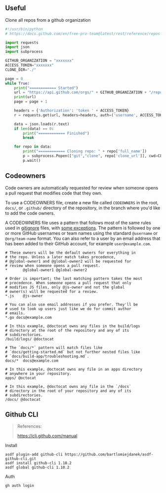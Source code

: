 ## Useful

Clone all repos from a github organization

```python
#!/usr/bin/python
# https://docs.github.com/en/free-pro-team@latest/rest/reference/repos

import requests
import json
import subprocess

GITHUB_ORGANIZATION = "xxxxxxx"
ACCESS_TOKEN="xxxxxxx"
CLONE_DIR="./"

page = 0
while True:
	print("============ Started")
	url = "https://api.github.com/orgs/" + GITHUB_ORGANIZATION + "/repos?per_page=100&access_token=" + ACCESS_TOKEN + "&page=" + str(page)
	print(url)
	page = page + 1

	headers = {'Authorization': 'token ' + ACCESS_TOKEN}
	r = requests.get(url, headers=headers, auth=('username', ACCESS_TOKEN))

	data = json.loads(r.text)
	if len(data) == 0:
		print("============ Finished")
		break

	for repo in data:
	    print("============ Cloning repo: " + repo['full_name'])
	    p = subprocess.Popen(["git","clone", repo['clone_url']], cwd=CLONE_DIR)  
	    p.wait()
```



## Codeowners

Code owners are automatically requested for review when someone opens a pull request that modifies code that they own.

To use a CODEOWNERS file, create a new file called `CODEOWNERS` in the root, `docs/`, or `.github/` directory of the repository, in the branch where you'd like to add the code owners.

A CODEOWNERS file uses a pattern that follows most of the same rules used in [gitignore](https://git-scm.com/docs/gitignore#_pattern_format) files, with [some exceptions](https://docs.github.com/en/github/creating-cloning-and-archiving-repositories/creating-a-repository-on-github/about-code-owners#syntax-exceptions). The pattern is followed by one or more GitHub usernames or team names using the standard `@username` or `@org/team-name` format. You can also refer to a user by an email address that has been added to their GitHub account, for example `user@example.com`.

```
# These owners will be the default owners for everything in
# the repo. Unless a later match takes precedence,
# @global-owner1 and @global-owner2 will be requested for
# review when someone opens a pull request.
*       @global-owner1 @global-owner2

# Order is important; the last matching pattern takes the most
# precedence. When someone opens a pull request that only
# modifies JS files, only @js-owner and not the global
# owner(s) will be requested for a review.
*.js    @js-owner

# You can also use email addresses if you prefer. They'll be
# used to look up users just like we do for commit author
# emails.
*.go docs@example.com

# In this example, @doctocat owns any files in the build/logs
# directory at the root of the repository and any of its
# subdirectories.
/build/logs/ @doctocat

# The `docs/*` pattern will match files like
# `docs/getting-started.md` but not further nested files like
# `docs/build-app/troubleshooting.md`.
docs/*  docs@example.com

# In this example, @octocat owns any file in an apps directory
# anywhere in your repository.
apps/ @octocat

# In this example, @doctocat owns any file in the `/docs`
# directory in the root of your repository and any of its
# subdirectories.
/docs/ @doctocat
```



## Github CLI

> References:
>
> https://cli.github.com/manual



Install

```shell
asdf plugin-add github-cli https://github.com/bartlomiejdanek/asdf-github-cli.git
asdf install github-cli 1.10.2
asdf global github-cli 1.10.2
```

Auth

```shell
gh auth login
```
